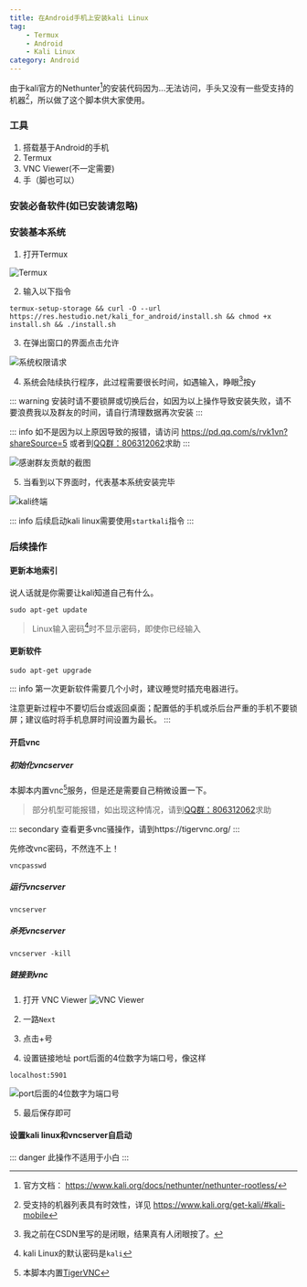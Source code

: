 ```yaml
---
title: 在Android手机上安装kali Linux
tag: 
    - Termux
    - Android
    - Kali Linux
category: Android
---
```


<InternalJumpCard text="" header="【重制版】在Android手机上安装kali Linux" link="/posts/install-kali-on-android-renew.html" buttontext="在这里查看最新版"  />

由于kali官方的Nethunter[^1]的安装代码因为...无法访问，手头又没有一些受支持的机器[^2]，所以做了这个脚本供大家使用。

[^1]: 官方文档： https://www.kali.org/docs/nethunter/nethunter-rootless/

[^2]: 受支持的机器列表具有时效性，详见 https://www.kali.org/get-kali/#kali-mobile

<!-- more -->

### 工具
1. 搭载基于Android的手机
2. Termux
3. VNC Viewer(不一定需要)
4. 手（脚也可以）

### 安装必备软件(如已安装请忽略)

<ExternalJumpCard header="Termux" buttontext="点我下载 Termux" link="https://res.hestudio.net/kali_for_android/Termux_0.118.0.apk" />
<ExternalJumpCard header="VNC Viewer" buttontext="点我下载 VNC Viewer" link="https://res.hestudio.net/kali_for_android/VNC_Viewer_3.7.1.44443.apk" />



### 安装基本系统
1. 打开Termux

![Termux](https://image.hestudio.net/img/2022/12/11/6395a11208dde.jpg)

2. 输入以下指令
```
termux-setup-storage && curl -O --url https://res.hestudio.net/kali_for_android/install.sh && chmod +x install.sh && ./install.sh
```
3. 在弹出窗口的界面点击允许

![系统权限请求](https://image.hestudio.net/img/2022/12/11/6395a11370b9d.jpg)

4. 系统会陆续执行程序，此过程需要很长时间，如遇输入，睁眼[^3]按y

::: warning 
安装时请不要锁屏或切换后台，如因为以上操作导致安装失败，请不要浪费我以及群友的时间，请自行清理数据再次安装
::: 

::: info 
如不是因为以上原因导致的报错，请访问 https://pd.qq.com/s/rvk1vn?shareSource=5 或者到[QQ群：806312062](https://qm.qq.com/cgi-bin/qm/qr?k=4n1uhUrvOtudkpynl_Pf9T6fja1rV04N&jump_from=webapi&authKey=yxfsjLe/w5hhJtQETdZmWUatNI4ocPjagH6R9ZZqJyICYv5cQ9PwAFWNz169PgZd)求助
::: 

![感谢群友贡献的截图](https://image.hestudio.net/img/2022/12/11/6395a115191d3.jpg)

[^3]: 我之前在CSDN里写的是闭眼，结果真有人闭眼按了。

5. 当看到以下界面时，代表基本系统安装完毕

![kali终端](https://image.hestudio.net/img/2022/12/11/6395a1175482f.jpg)

::: info 
后续启动kali linux需要使用`startkali`指令
::: 

### 后续操作
#### 更新本地索引
说人话就是你需要让kali知道自己有什么。
```
sudo apt-get update
```
> Linux输入密码[^4]时不显示密码，即使你已经输入

[^4]: kali Linux的默认密码是`kali`

#### 更新软件
```
sudo apt-get upgrade
```
::: info 
第一次更新软件需要几个小时，建议睡觉时插充电器进行。

注意更新过程中不要切后台或返回桌面；配置低的手机或杀后台严重的手机不要锁屏；建议临时将手机息屏时间设置为最长。
::: 

#### 开启vnc
##### 初始化vncserver
本脚本内置vnc[^5]服务，但是还是需要自己稍微设置一下。

> 部分机型可能报错，如出现这种情况，请到[QQ群：806312062](https://qm.qq.com/cgi-bin/qm/qr?k=4n1uhUrvOtudkpynl_Pf9T6fja1rV04N&jump_from=webapi&authKey=yxfsjLe/w5hhJtQETdZmWUatNI4ocPjagH6R9ZZqJyICYv5cQ9PwAFWNz169PgZd)求助

::: secondary 
查看更多vnc骚操作，请到https://tigervnc.org/
::: 

[^5]: 本脚本内置[TigerVNC](https://tigervnc.org/)

先修改vnc密码，不然连不上！
```
vncpasswd
```

##### 运行vncserver
```
vncserver
```

##### 杀死vncserver
```
vncserver -kill
```

##### 链接到vnc
1. 打开 VNC Viewer
![VNC Viewer](https://image.hestudio.net/img/2022/12/11/6395a119a4602.jpg)

2. 一路`Next`
3. 点击+号
4. 设置链接地址
port后面的4位数字为端口号，像这样
```
localhost:5901
```

![port后面的4位数字为端口号](https://image.hestudio.net/img/2022/12/11/6395a11b5c6c4.jpg)

5. 最后保存即可

#### 设置kali linux和vncserver自启动
::: danger 
此操作不适用于小白
::: 

<InternalJumpCard header="Linux设置自启动和显示文字" buttontext="去了解如何设置自启动" link="/posts/Setting-up-Linux-self-starting-and-displaying-text.html" />


